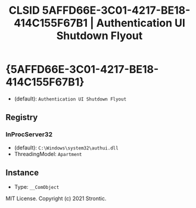 ﻿---
title: "CLSID 5AFFD66E-3C01-4217-BE18-414C155F67B1 | Authentication UI Shutdown Flyout"
excerpt: What is COM-Object CLSID 5AFFD66E-3C01-4217-BE18-414C155F67B1?
---

# {5AFFD66E-3C01-4217-BE18-414C155F67B1}

* (default): `Authentication UI Shutdown Flyout`

## Registry


### InProcServer32

* (default): `C:\Windows\system32\authui.dll`
* ThreadingModel: `Apartment`

## Instance

* Type: `__ComObject`

MIT License. Copyright (c) 2021 Strontic.


